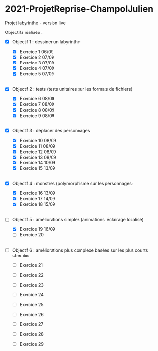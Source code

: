 # 2021-ProjetReprise-ChampolJulien

Projet labyrinthe - version live

Objectifs réalisés :

- [X] Objectif 1 : dessiner un labyrinthe

    - [X] Exercice 1 06/09
    - [X] Exercice 2 07/09
    - [X] Exercice 3 07/09
    - [X] Exercice 4 07/09
    - [X] Exercice 5 07/09
  <br/>

- [X] Objectif 2 : tests (tests unitaires sur les formats de fichiers)
  
    - [X] Exercice 6 08/09
    - [X] Exercice 7 08/09
    - [X] Exercice 8 08/09
    - [X] Exercice 9 08/09
  <br/> 

- [X] Objectif 3 : déplacer des personnages
  
    - [X] Exercice 10 08/09
    - [X] Exercice 11 08/09
    - [X] Exercice 12 08/09
    - [X] Exercice 13 08/09
    - [X] Exercice 14 10/09
    - [X] Exercice 15 13/09
  <br/>

- [X] Objectif 4 : monstres (polymorphisme sur les personnages)
  
  - [X] Exercice 16 13/09
  - [X] Exercice 17 14/09
  - [X] Exercice 18 15/09 
  <br/>

- [ ] Objectif 5 : améliorations simples (animations, éclairage localisé)
  
  - [X] Exercice 19 16/09
  - [ ] Exercice 20  
  <br/>

- [ ] Objectif 6 : améliorations plus complexe basées sur les plus courts chemins

    - [ ] Exercice 21
    - [ ] Exercice 22
    - [ ] Exercice 23
    - [ ] Exercice 24
    - [ ] Exercice 25
    - [ ] Exercice 26
    - [ ] Exercice 27
    - [ ] Exercice 28
    - [ ] Exercice 29   
  